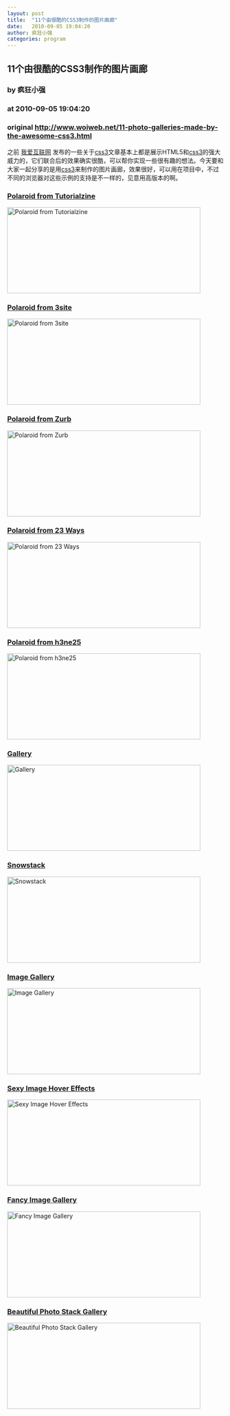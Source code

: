 ```yaml
---
layout: post
title:  "11个由很酷的CSS3制作的图片画廊"
date:   2010-09-05 19:04:20
author: 疯狂小强
categories: program
---
```


## 11个由很酷的CSS3制作的图片画廊
### by 疯狂小强
### at 2010-09-05 19:04:20
### original <http://www.woiweb.net/11-photo-galleries-made-by-the-awesome-css3.html>

<p>之前 <a href="http://www.woiweb.net">我爱互联网</a> 发布的一些关于<span><a href="http://www.woiweb.net/category/css" rel="nofollow">css3</a></span>文章基本上都是展示HTML5和<span><a href="http://www.woiweb.net/category/css" rel="nofollow">css3</a></span>的强大威力的，它们联合后的效果确实很酷，可以帮你实现一些很有趣的想法。今天要和大家一起分享的是用<span><a href="http://www.woiweb.net/category/css" rel="nofollow">css3</a></span>来制作的图片画廊，效果很好，可以用在项目中，不过不同的浏览器对这些示例的支持是不一样的，见意用高版本的啊。<br>
<span></span></p>
<h3><a href="http://demo.tutorialzine.com/2009/11/hovering-gallery-css3-jquery/demo.php">Polaroid from Tutorialzine</a></h3>
<p><img title="Polaroid from Tutorialzine" src="http://www.woiweb.net/wp-content/uploads/2010/09/css3_1.jpg" alt="Polaroid from Tutorialzine" width="450" height="200"></p>
<h3><a href="http://www.3site.eu/examples/gallery/">Polaroid from 3site</a></h3>
<p><img title="Polaroid from 3site" src="http://www.woiweb.net/wp-content/uploads/2010/09/css3_2.jpg" alt="Polaroid from 3site" width="450" height="200"></p>
<h3><a href="http://www.zurb.com/playground/css3-polaroids">Polaroid from Zurb</a></h3>
<p><img title="Polaroid from Zurb" src="http://www.woiweb.net/wp-content/uploads/2010/09/css3_3.jpg" alt="Polaroid from Zurb" width="450" height="200"></p>
<h3><a href="http://media.24ways.org/2009/14/5/index.html">Polaroid from 23 Ways</a></h3>
<p><img title="Polaroid from 23 Ways" src="http://www.woiweb.net/wp-content/uploads/2010/09/css3_4.jpg" alt="Polaroid from 23 Ways" width="450" height="200"></p>
<h3><a href="http://h3ne25.com/tutorials/how-to-create-a-pure-css-polaroid-photo-gallery">Polaroid from h3ne25</a></h3>
<p><img title="Polaroid from h3ne25" src="http://www.woiweb.net/wp-content/uploads/2010/09/css3_5.jpg" alt="Polaroid from h3ne25" width="450" height="200"></p>
<h3><a href="http://www.alexandtheweb.com/demos/transitions-test.html">Gallery</a></h3>
<p><img title="Gallery" src="http://www.woiweb.net/wp-content/uploads/2010/09/css3_6.jpg" alt="Gallery" width="450" height="200"></p>
<h3><a href="http://www.satine.org/research/webkit/snowleopard/snowstack.html">Snowstack</a></h3>
<p><img title="Snowstack" src="http://www.woiweb.net/wp-content/uploads/2010/09/css3_7.jpg" alt="Snowstack" width="450" height="200"></p>
<h3><a href="http://devfiles.myopera.com/articles/1041/image-gallery.html">Image Gallery</a></h3>
<p><img title="Image Gallery" src="http://www.woiweb.net/wp-content/uploads/2010/09/css3_8.jpg" alt="Image Gallery" width="450" height="200"></p>
<h3><a href="http://www.nikesh.me/blog/2010/05/sexy-image-hover-effects-using-css3/">Sexy Image Hover Effects</a></h3>
<p><img title="Sexy Image Hover Effects" src="http://www.woiweb.net/wp-content/uploads/2010/09/css3_9.jpg" alt="Sexy Image Hover Effects" width="450" height="200"></p>
<h3><a href="http://www.admixweb.com/2010/03/08/how-to-create-a-fancy-image-gallery-with-css3/">Fancy Image Gallery</a></h3>
<p><img title="Fancy Image Gallery" src="http://www.woiweb.net/wp-content/uploads/2010/09/css3_10.jpg" alt="Fancy Image Gallery" width="450" height="200"></p>
<h3><a href="http://tympanus.net/codrops/2010/06/27/beautiful-photo-stack-gallery-with-jquery-and-css3/">Beautiful Photo Stack Gallery</a></h3>
<p><img title="Beautiful Photo Stack Gallery" src="http://www.woiweb.net/wp-content/uploads/2010/09/css3_11.jpg" alt="Beautiful Photo Stack Gallery" width="450" height="200"></p>